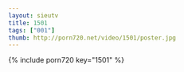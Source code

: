 ```yaml
--- 
layout: sieutv
title: 1501
tags: ["001"]
thumb: http://porn720.net/video/1501/poster.jpg
---
```

{% include porn720 key="1501" %} 
